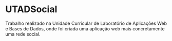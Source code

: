 # UTADSocial
Trabalho realizado na Unidade Curricular de Laboratório de Aplicações Web e Bases de Dados, onde foi criada uma aplicação web mais concretamente uma rede social.
